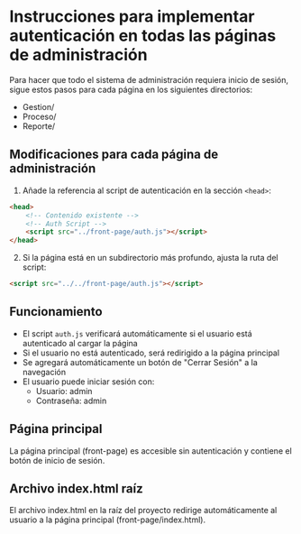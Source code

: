 # Instrucciones para implementar autenticación en todas las páginas de administración

Para hacer que todo el sistema de administración requiera inicio de sesión, sigue estos pasos para cada página en los siguientes directorios:
- Gestion/
- Proceso/
- Reporte/

## Modificaciones para cada página de administración

1. Añade la referencia al script de autenticación en la sección `<head>`:

```html
<head>
    <!-- Contenido existente -->
    <!-- Auth Script -->
    <script src="../front-page/auth.js"></script>
</head>
```

2. Si la página está en un subdirectorio más profundo, ajusta la ruta del script:

```html
<script src="../../front-page/auth.js"></script>
```

## Funcionamiento

- El script `auth.js` verificará automáticamente si el usuario está autenticado al cargar la página
- Si el usuario no está autenticado, será redirigido a la página principal
- Se agregará automáticamente un botón de "Cerrar Sesión" a la navegación
- El usuario puede iniciar sesión con:
  - Usuario: admin
  - Contraseña: admin

## Página principal

La página principal (front-page) es accesible sin autenticación y contiene el botón de inicio de sesión.

## Archivo index.html raíz

El archivo index.html en la raíz del proyecto redirige automáticamente al usuario a la página principal (front-page/index.html). 